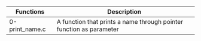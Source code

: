 | Functions | Description|
|-----------|--------------
| 0-print_name.c | A function that prints a name through pointer function as parameter |
